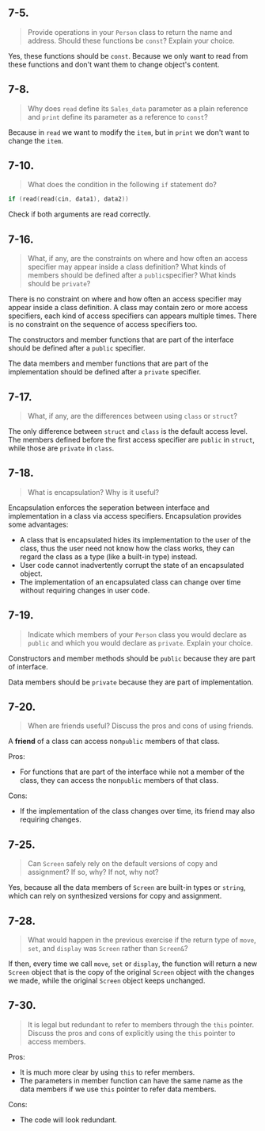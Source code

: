 ## 7-5.
>Provide operations in your `Person` class to return the name and address. Should these functions be `const`? Explain your choice.

Yes, these functions should be `const`. Because we only want to read from these functions and don't want them to change object's content.

## 7-8.
>Why does `read` define its `Sales_data` parameter as a plain reference and `print` define its parameter as a reference to `const`?

Because in `read` we want to modify the `item`, but in `print` we don't want to change the `item`.

## 7-10.
>What does the condition in the following `if` statement do?
```cpp
if (read(read(cin, data1), data2))
```

Check if both arguments are read correctly.

## 7-16.
>What, if any, are the constraints on where and how often an access specifier may appear inside a class definition? What kinds of members should be defined after a `public`specifier? What kinds should be `private`?

There is no constraint on where and how often an access specifier may appear inside a class definition. A class may contain zero or more access specifiers, each kind of access specifiers can appears multiple times. There is no constraint on the sequence of access specifiers too.

The constructors and member functions that are part of the interface should be defined after a `public` specifier.

The data members and member functions that are part of the implementation should be defined after a `private` specifier.

## 7-17.
>What, if any, are the differences between using `class` or `struct`?

The only difference between `struct` and `class` is the default access level. The members defined before the first access specifier are `public` in `struct`, while those are `private` in `class`.

## 7-18.
>What is encapsulation? Why is it useful?

Encapsulation enforces the seperation between interface and implementation in a class via access specifiers. Encapsulation provides some advantages:

  - A class that is encapsulated hides its implementation to the user of the class, thus the user need not know how the class works, they can regard the class as a type (like a built-in type) instead.
  - User code cannot inadvertently corrupt the state of an encapsulated object.
  - The implementation of an encapsulated class can change over time without requiring changes in user code.

## 7-19.
>Indicate which members of your `Person` class you would declare as `public` and which you would declare as `private`. Explain your choice.

Constructors and member methods should be `public` because they are part of interface.

Data members should be `private` because they are part of implementation.

## 7-20.
>When are friends useful? Discuss the pros and cons of using friends.

A **friend** of a class can access non`public` members of that class.

Pros:
  - For functions that are part of the interface while not a member of the class, they can access the non`public` members of that class.

Cons:
  - If the implementation of the class changes over time, its friend may also requiring changes.

## 7-25.
>Can `Screen` safely rely on the default versions of copy and assignment? If so, why? If not, why not?

Yes, because all the data members of `Screen` are built-in types or `string`, which can rely on synthesized versions for copy and assignment.

## 7-28.
>What would happen in the previous exercise if the return type of `move`, `set`, and `display` was `Screen` rather than `Screen&`?

If then, every time we call `move`, `set` or `display`, the function will return a new `Screen` object that is the copy of the original `Screen` object with the changes we made, while the original `Screen` object keeps unchanged.

## 7-30.
>It is legal but redundant to refer to members through the `this` pointer. Discuss the pros and cons of explicitly using the `this` pointer to access members.

Pros:

  - It is much more clear by using `this` to refer members.
  - The parameters in member function can have the same name as the data members if we use `this` pointer to refer data members.

Cons:

  - The code will look redundant.
